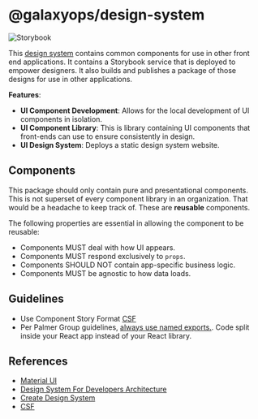 # @galaxyops/design-system

![Storybook](https://cdn.jsdelivr.net/gh/storybookjs/brand@main/badge/badge-storybook.svg)

This
[design system](https://storybook.js.org/tutorials/design-systems-for-developers/)
contains common components for use in other front end applications. It contains
a Storybook service that is deployed to empower designers. It also builds and
publishes a package of those designs for use in other applications.

**Features**:

- **UI Component Development**: Allows for the local development of UI
  components in isolation.
- **UI Component Library**: This is library containing UI components that
  front-ends can use to ensure consistently in design.
- **UI Design System**: Deploys a static design system website.

## Components

This package should only contain pure and presentational components. This is not
superset of every component library in an organization. That would be a headache
to keep track of. These are **reusable** components.

The following properties are essential in allowing the component to be reusable:

- Components MUST deal with how UI appears.
- Components MUST respond exclusively to `props`.
- Components SHOULD NOT contain app-specific business logic.
- Components MUST be agnostic to how data loads.

## Guidelines

- Use Component Story Format [CSF](https://storybook.js.org/docs/react/api/csf)
- Per Palmer Group guidelines,
  [always use named exports.](https://github.com/palmerhq/typescript#exports).
  Code split inside your React app instead of your React library.

## References

- [Material UI](https://mui.com/material-ui/)
- [Design System For Developers Architecture](https://storybook.js.org/tutorials/design-systems-for-developers/react/en/architecture/)
- [Create Design System](https://www.youtube.com/watch?v=qSkHRVLcj6U)
- [CSF](https://storybook.js.org/docs/api/csf)
